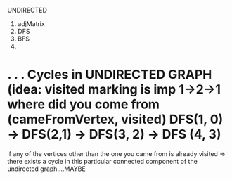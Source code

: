 UNDIRECTED 
1. adjMatrix
2. DFS 
3. BFS
4.
.
.
. Cycles in UNDIRECTED GRAPH (idea: visited marking is imp 1->2->1 where did you come from (cameFromVertex, visited) 
DFS(1, 0) -> DFS(2,1) -> DFS(3, 2) -> DFS (4, 3)  
=
if any of the vertices other than the one you came from is already visited => there exists a cycle in this particular connected component of the undirected graph....MAYBE
